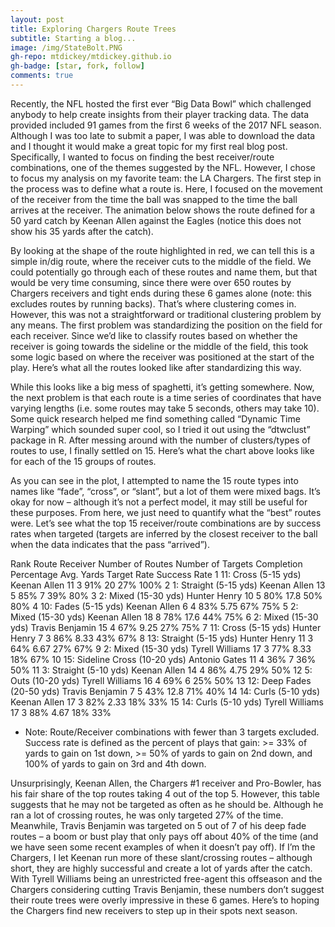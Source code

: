 ```yaml
---
layout: post
title: Exploring Chargers Route Trees
subtitle: Starting a blog...
image: /img/StateBolt.PNG
gh-repo: mtdickey/mtdickey.github.io
gh-badge: [star, fork, follow]
comments: true
---
```


Recently, the NFL hosted the first ever “Big Data Bowl” which challenged anybody to help create insights from their player tracking data.  The data provided included 91 games from the first 6 weeks of the 2017 NFL season.  Although I was too late to submit a paper, I was able to download the data and I thought it would make a great topic for my first real blog post.  Specifically, I wanted to focus on finding the best receiver/route combinations, one of the themes suggested by the NFL.  However, I chose to focus my analysis on my favorite team: the LA Chargers.
The first step in the process was to define what a route is.  Here, I focused on the movement of the receiver from the time the ball was snapped to the time the ball arrives at the receiver.  The animation below shows the route defined for a 50 yard catch by Keenan Allen against the Eagles (notice this does not show his 35 yards after the catch).

 
By looking at the shape of the route highlighted in red, we can tell this is a simple in/dig route, where the receiver cuts to the middle of the field.  We could potentially go through each of these routes and name them, but that would be very time consuming, since there were over 650 routes by Chargers receivers and tight ends during these 6 games alone (note: this excludes routes by running backs).  That’s where clustering comes in.
However, this was not a straightforward or traditional clustering problem by any means.  The first problem was standardizing the position on the field for each receiver.  Since we’d like to classify routes based on whether the receiver is going towards the sideline or the middle of the field, this took some logic based on where the receiver was positioned at the start of the play.  Here’s what all the routes looked like after standardizing this way.
 

While this looks like a big mess of spaghetti, it’s getting somewhere.  Now, the next problem is that each route is a time series of coordinates that have varying lengths (i.e. some routes may take 5 seconds, others may take 10).  Some quick research helped me find something called “Dynamic Time Warping” which sounded super cool, so I tried it out using the “dtwclust” package in R.  After messing around with the number of clusters/types of routes to use, I finally settled on 15.  Here’s what the chart above looks like for each of the 15 groups of routes.
 
As you can see in the plot, I attempted to name the 15 route types into names like “fade”, “cross”, or “slant”, but a lot of them were mixed bags.  It’s okay for now – although it’s not a perfect model, it may still be useful for these purposes.
From here, we just need to quantify what the “best” routes were.  Let’s see what the top 15 receiver/route combinations are by success rates when targeted (targets are inferred by the closest receiver to the ball when the data indicates that the pass “arrived”).

Rank	Route	Receiver	Number of Routes	Number of Targets	Completion Percentage	Avg. Yards	Target Rate	Success Rate
1	11: Cross (5-15 yds)	Keenan Allen	11	3	91%	20	27%	100%
2	1: Straight (5-15 yds)	Keenan Allen	13	5	85%	7	39%	80%
3	2: Mixed (15-30 yds)	Hunter Henry	10	5	80%	17.8	50%	80%
4	10: Fades (5-15 yds)	Keenan Allen	6	4	83%	5.75	67%	75%
5	2: Mixed (15-30 yds)	Keenan Allen	18	8	78%	17.6	44%	75%
6	2: Mixed (15-30 yds)	Travis Benjamin	15	4	67%	9.25	27%	75%
7	11: Cross (5-15 yds)	Hunter Henry	7	3	86%	8.33	43%	67%
8	13: Straight (5-15 yds)	Hunter Henry	11	3	64%	6.67	27%	67%
9	2: Mixed (15-30 yds)	Tyrell Williams	17	3	77%	8.33	18%	67%
10	15: Sideline Cross (10-20 yds)	Antonio Gates	11	4	36%	7	36%	50%
11	3: Straight (5-10 yds)	Keenan Allen	14	4	86%	4.75	29%	50%
12	5: Outs (10-20 yds)	Tyrell Williams	16	4	69%	6	25%	50%
13	12: Deep Fades (20-50 yds)	Travis Benjamin	7	5	43%	12.8	71%	40%
14	14: Curls (5-10 yds)	Keenan Allen	17	3	82%	2.33	18%	33%
15	14: Curls (5-10 yds)	Tyrell Williams	17	3	88%	4.67	18%	33%

* Note: Route/Receiver combinations with fewer than 3 targets excluded. Success rate is defined as the percent of plays that gain: >= 33% of yards to gain on 1st down, >= 50% of yards to gain on 2nd down, and 100% of yards to gain on 3rd and 4th down.


Unsurprisingly, Keenan Allen, the Chargers #1 receiver and Pro-Bowler, has his fair share of the top routes taking 4 out of the top 5.  However, this table suggests that he may not be targeted as often as he should be.  Although he ran a lot of crossing routes, he was only targeted 27% of the time.  Meanwhile, Travis Benjamin was targeted on 5 out of 7 of his deep fade routes – a boom or bust play that only pays off about 40% of the time (and we have seen some recent examples of when it doesn’t pay off).  If I’m the Chargers, I let Keenan run more of these slant/crossing routes – although short, they are highly successful and create a lot of yards after the catch.
With Tyrell Williams being an unrestricted free-agent this offseason and the Chargers considering cutting Travis Benjamin, these numbers don’t suggest their route trees were overly impressive in these 6 games.  Here’s to hoping the Chargers find new receivers to step up in their spots next season.
